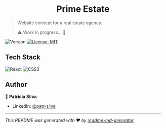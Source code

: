 <h1 align="center">Prime Estate</h1>

> Website concept for a real estate agency.
> 
> ⚠️ Work in progress... 🚧

<p>
  <img alt="Version" src="https://img.shields.io/badge/version-0.0.0-blue.svg?cacheSeconds=2592000" />
  <a href="#" target="_blank">
    <img alt="License: MIT" src="https://img.shields.io/badge/License-MIT-yellow.svg" />
  </a>
</p>

## Tech Stack

![React](https://img.shields.io/badge/react-%2320232a.svg?style=plastic&logo=react&logoColor=%2361DAFB) ![CSS3](https://img.shields.io/badge/css3-%231572B6.svg?style=plastic&logo=css3&logoColor=white)


## Author

👤 **Patricia Silva**

* LinkedIn: [@patr-silva](https://linkedin.com/in/patr-silva)

***
_This README was generated with ❤️ by [readme-md-generator](https://github.com/kefranabg/readme-md-generator)_
